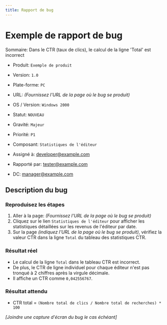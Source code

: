 ```yaml
---
title: Rapport de bug
---
```


# Exemple de rapport de bug

Sommaire: Dans le CTR (taux de clics), le calcul de la ligne 'Total' est incorrect

- Produit: `Exemple de produit`
- Version: `1.0`
- Plate-forme: `PC`

- URL: _(Fournissez l'URL de la page où le bug se produit)_
- OS / Version: `Windows 2000`

- Statut: `NOUVEAU`
- Gravité: `Majeur`
- Priorité: `P1`
- Composant: `Statistiques de l'éditeur`

- Assigné à: <developer@example.com>
- Rapporté par: <tester@example.com>
- DC: <manager@example.com>

## Description du bug

### Reproduisez les étapes

1. Aller à la page: _(Fournissez l'URL de la page où le bug se produit)_
2. Cliquez sur le lien `Statistiques de l'éditeur` pour afficher les statistiques détaillées sur les revenus de l'éditeur par date.
3. Sur la page _(indiquez l'URL de la page où le bug se produit)_, vérifiez la valeur CTR dans la ligne `Total` du tableau des statistiques CTR.

### Résultat réel

- Le calcul de la ligne `Total` dans le tableau CTR est incorrect.
- De plus, le CTR de ligne individuel pour chaque éditeur n'est pas tronqué à 2 chiffres après la virgule décimale.
- Il affiche un CTR comme `0,042556767`.

### Résultat attendu

- CTR total = `(Nombre total de clics / Nombre total de recherches) * 100`

_[Joindre une capture d'écran du bug le cas échéant]_

